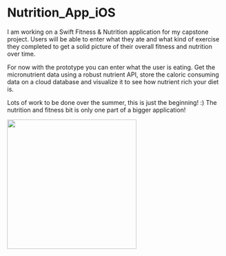 # Nutrition_App_iOS

I am working on a Swift Fitness & Nutrition application for my capstone project.  Users will be able to enter what they ate and what kind of exercise they completed to get a solid picture of their overall fitness and nutrition over time.

For now with the prototype you can enter what the user is eating.  Get the micronutrient data using a robust nutrient API, store the caloric consuming data on a cloud database and visualize it to see how nutrient rich your diet is.

Lots of work to be done over the summer, this is just the beginning! :)  The nutrition and fitness bit is only one part of a bigger application!


<img src="FoodGif.gif?raw=true" width="300px">
